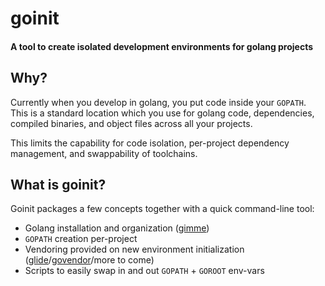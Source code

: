 # goinit
#### A tool to create isolated development environments for golang projects

## Why?
Currently when you develop in golang, you put code inside your `GOPATH`. This is a standard location which you use for golang code, dependencies, compiled binaries, and object files across all your projects.

This limits the capability for code isolation, per-project dependency management, and swappability of toolchains.

## What is goinit?
Goinit packages a few concepts together with a quick command-line tool:
* Golang installation and organization ([gimme](https://github.com/travis-ci/gimme))
* `GOPATH` creation per-project
* Vendoring provided on new environment initialization ([glide](https://glide.sh/
)/[govendor](https://github.com/kardianos/govendor)/more to come)
* Scripts to easily swap in and out `GOPATH` + `GOROOT` env-vars
